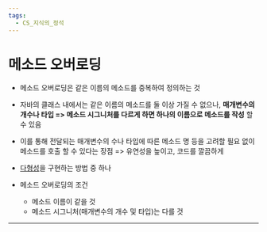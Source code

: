 ```yaml
---
tags:
  - CS_지식의_정석
---
```


# 메소드 오버로딩

- 메소드 오버로딩은 같은 이름의 메소드를 중복하여 정의하는 것
- 자바의 클래스 내에서는 같은 이름의 메소드를 둘 이상 가질 수 없으나, **매개변수의 개수나 타입 => 메소드 시그니처를 다르게 하면 하나의 이름으로 메소드를 작성** 할 수 있음
- 이를 통해 전달되는 매개변수의 수나 타입에 따른 메소드 명 등을 고려할 필요 없이 메소드를 호출 할 수 있다는 장점 => 유연성을 높이고, 코드를 깔끔하게 
- [다형성](다형성.md)을 구현하는 방법 중 하나

- 메소드 오버로딩의 조건
	- 메소드 이름이 같을 것
	- 메소드 시그니처(매개변수의 개수 및 타입)는 다를 것



---

